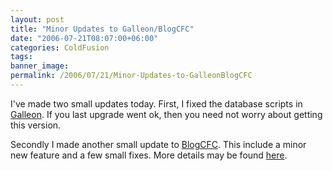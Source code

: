 ```yaml
---
layout: post
title: "Minor Updates to Galleon/BlogCFC"
date: "2006-07-21T08:07:00+06:00"
categories: ColdFusion 
tags: 
banner_image: 
permalink: /2006/07/21/Minor-Updates-to-GalleonBlogCFC
---
```


I've made two small updates today. First, I fixed the database scripts in <a href="http://ray.camdenfamily.com/projects/galleon">Galleon</a>. If you last upgrade went ok, then you need not worry about getting this version.

Secondly I made another small update to <a href="http://ray.camdenfamily.com/projects/blogcfc">BlogCFC</a>. This include a minor new feature and a few small fixes. More details may be found <a href="http://www.blogcfc.com/index.cfm/2006/7/21/BlogCFC-51003-Released">here</a>.